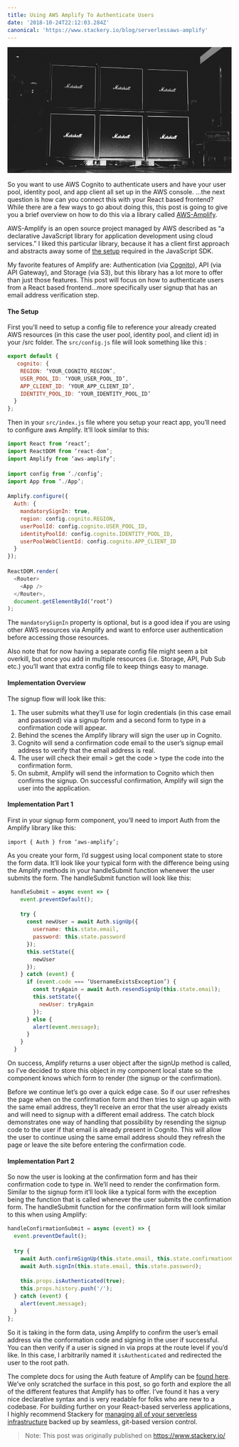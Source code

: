 ```yaml
---
title: Using AWS Amplify To Authenticate Users
date: '2018-10-24T22:12:03.284Z'
canonical: 'https://www.stackery.io/blog/serverlessaws-amplify'
---
```


![Amplify](./amplify.jpg)

So you want to use AWS Cognito to authenticate users and have your user pool, identity pool, and app client all set up in the AWS console. ...the next question is how can you connect this with your React based frontend? While there are a few ways to go about doing this, this post is going to give you a brief overview on how to do this via a library called <a href="https://aws-amplify.github.io/" target="_blank" rel="noopener noreferrer">AWS-Amplify</a>.

AWS-Amplify is an open source project managed by AWS described as “a declarative JavaScript library for application development using cloud services.” I liked this particular library, because it has a client first approach and abstracts away some of <a href="https://docs.aws.amazon.com/cognito/latest/developerguide/using-amazon-cognito-user-identity-pools-javascript-examples.html" target="_blank" rel="noopener noreferrer">the setup</a> required in the JavaScript SDK.

My favorite features of Amplify are: Authentication (via <a href="https://aws.amazon.com/cognito/" target="_blank" rel="noopener noreferrer">Cognito</a>), API (via API Gateway), and Storage (via S3), but this library has a lot more to offer than just those features. This post will focus on how to authenticate users from a React based frontend...more specifically user signup that has an email address verification step.

#### The Setup

First you’ll need to setup a config file to reference your already created AWS resources (in this case the user pool, identity pool, and client id) in your /src folder. The `src/config.js` file will look something like this :

```javascript
export default {
   cognito: {
    REGION: ‘YOUR_COGNITO_REGION’,
    USER_POOL_ID: ‘YOUR_USER_POOL_ID’,
    APP_CLIENT_ID: ‘YOUR_APP_CLIENT_ID’,
    IDENTITY_POOL_ID: ‘YOUR_IDENTITY_POOL_ID’
  }
};
```

Then in your `src/index.js` file where you setup your react app, you’ll need to configure aws Amplify. It’ll look similar to this:

```javascript
import React from ‘react’;
import ReactDOM from ‘react-dom’;
import Amplify from ‘aws-amplify’;

import config from ‘./config’;
import App from ‘./App’;

Amplify.configure({
  Auth: {
    mandatorySignIn: true,
    region: config.cognito.REGION,
    userPoolId: config.cognito.USER_POOL_ID,
    identityPoolId: config.cognito.IDENTITY_POOL_ID,
    userPoolWebClientId: config.cognito.APP_CLIENT_ID
  }
});

ReactDOM.render(
  <Router>
    <App />
  </Router>,
  document.getElementById(‘root’)
);
```

The `mandatorySignIn` property is optional, but is a good idea if you are using other AWS resources via Amplify and want to enforce user authentication before accessing those resources.

Also note that for now having a separate config file might seem a bit overkill, but once you add in multiple resources (i.e. Storage, API, Pub Sub etc.) you’ll want that extra config file to keep things easy to manage.

#### Implementation Overview

The signup flow will look like this:

1. The user submits what they’ll use for login credentials (in this case email and password) via a signup form and a second form to type in a confirmation code will appear.
2. Behind the scenes the Amplify library will sign the user up in Cognito.
3. Cognito will send a confirmation code email to the user’s signup email address to verify that the email address is real.
4. The user will check their email > get the code > type the code into the confirmation form.
5. On submit, Amplify will send the information to Cognito which then confirms the signup. On successful confirmation, Amplify will sign the user into the application.

#### Implementation Part 1

First in your signup form component, you’ll need to import Auth from the Amplify library like this:

`import { Auth } from ‘aws-amplify’;`

As you create your form, I’d suggest using local component state to store the form data. It’ll look like your typical form with the difference being using the Amplify methods in your handleSubmit function whenever the user submits the form. The handleSubmit function will look like this:

```javascript
 handleSubmit = async event => {
    event.preventDefault();

    try {
      const newUser = await Auth.signUp({
        username: this.state.email,
        password: this.state.password
      });
      this.setState({
        newUser
      });
    } catch (event) {
      if (event.code === ‘UsernameExistsException’) {
        const tryAgain = await Auth.resendSignUp(this.state.email);
        this.setState({
          newUser: tryAgain
        });
      } else {
        alert(event.message);
      }
    }
  }
```

On success, Amplify returns a user object after the signUp method is called, so I’ve decided to store this object in my component local state so the component knows which form to render (the signup or the confirmation).

Before we continue let’s go over a quick edge case. So if our user refreshes the page when on the confirmation form and then tries to sign up again with the same email address, they’ll receive an error that the user already exists and will need to signup with a different email address. The catch block demonstrates one way of handling that possibility by resending the signup code to the user if that email is already present in Cognito. This will allow the user to continue using the same email address should they refresh the page or leave the site before entering the confirmation code.

#### Implementation Part 2

So now the user is looking at the confirmation form and has their confirmation code to type in. We’ll need to render the confirmation form. Similar to the signup form it’ll look like a typical form with the exception being the function that is called whenever the user submits the confirmation form. The handleSubmit function for the confirmation form will look similar to this when using Amplify:

```javascript
handleConfirmationSubmit = async (event) => {
  event.preventDefault();

  try {
    await Auth.confirmSignUp(this.state.email, this.state.confirmationCode);
    await Auth.signIn(this.state.email, this.state.password);

    this.props.isAuthenticated(true);
    this.props.history.push('/');
  } catch (event) {
    alert(event.message);
  }
};
```

So it is taking in the form data, using Amplify to confirm the user’s email address via the conformation code and signing in the user if successful. You can then verify if a user is signed in via props at the route level if you’d like. In this case, I arbitrarily named it `isAuthenticated` and redirected the user to the root path.

The complete docs for using the Auth feature of Amplify can be <a href="https://aws-amplify.github.io/docs/js/authentication" target="_blank" rel="noopener noreferrer">found here</a>. We’ve only scratched the surface in this post, so go forth and explore the all of the different features that Amplify has to offer. I’ve found it has a very nice declarative syntax and is very readable for folks who are new to a codebase. For building further on your React-based serverless applications, I highly recommend Stackery for <a href="https://www.stackery.io/product/" target="_blank" rel="noopener noreferrer">managing all of your serverless infrastructure</a> backed up by seamless, git-based version control.

> Note: This post was originally published on https://www.stackery.io/
